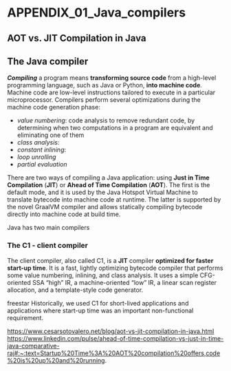 # APPENDIX_01_Java_compilers
## AOT vs. JIT Compilation in Java

## The Java compiler
**_Compiling_** a program means **transforming source code** from a high-level programming language, such as Java or Python, **into machine code**. Machine code are low-level instructions tailored to execute in a particular microprocessor.
Compilers perform several optimizations during the machine code generation phase:
* _value numbering_: code analysis to remove redundant code, by determining when two computations in a program are equivalent and eliminating one of them
* _class analysis_: 
* _constant inlining_: 
* _loop unrolling_
* _partial evaluation_

There are two ways of compiling a Java application: using **Just in Time Compilation** (**JIT**) or **Ahead of Time Compilation** (**AOT**). 
The first is the default mode, and it is used by the Java Hotspot Virtual Machine to translate bytecode into machine code at runtime. The latter is supported by the novel GraalVM compiler and allows statically compiling bytecode directly into machine code at build time.

Java has two main compilers

### The C1 - client compiler
The client compiler, also called C1, is a **JIT** compiler **optimized for faster start-up time**. 
It is a fast, lightly optimizing bytecode compiler that performs some value numbering, inlining, and class analysis. It uses a simple CFG-oriented SSA “high” IR, a machine-oriented “low” IR, a linear scan register allocation, and a template-style code generator.


freestar
Historically, we used C1 for short-lived applications and applications where start-up time was an important non-functional requirement.

https://www.cesarsotovalero.net/blog/aot-vs-jit-compilation-in-java.html
https://www.linkedin.com/pulse/ahead-of-time-compilation-vs-just-in-time-java-comparative-raj#:~:text=Startup%20Time%3A%20AOT%20compilation%20offers,code%20is%20up%20and%20running.